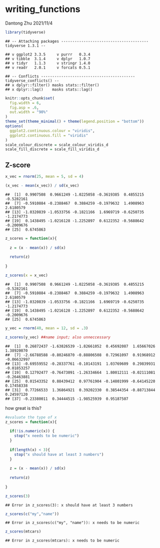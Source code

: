 writing\_functions
================
Dantong Zhu
2021/11/4

``` r
library(tidyverse)
```

    ## -- Attaching packages --------------------------------------- tidyverse 1.3.1 --

    ## v ggplot2 3.3.5     v purrr   0.3.4
    ## v tibble  3.1.4     v dplyr   1.0.7
    ## v tidyr   1.1.3     v stringr 1.4.0
    ## v readr   2.0.1     v forcats 0.5.1

    ## -- Conflicts ------------------------------------------ tidyverse_conflicts() --
    ## x dplyr::filter() masks stats::filter()
    ## x dplyr::lag()    masks stats::lag()

``` r
knitr::opts_chunk$set(
  fig.width = 6,
  fig.asp = .6,
  out.width = "90%"
)
theme_set(theme_minimal() + theme(legend.position = "bottom"))
options(
  ggplot2.continuous.colour = "viridis",
  ggplot2.continuous.fill = "viridis"
)
scale_colour_discrete = scale_colour_viridis_d
scale_fill_discrete = scale_fill_viridis_d
```

## Z-score

``` r
x_vec = rnorm(25, mean = 5, sd = 4)

(x_vec - mean(x_vec)) / sd(x_vec)
```

    ##  [1]  0.9907508  0.9661249 -1.0225058 -0.3619385  0.4855215 -0.5282161
    ##  [7] -0.5910884 -0.2388467  0.3884259 -0.1979632  1.4908963  2.6180579
    ## [13] -1.0320839 -1.0533756 -0.1821166  1.6969719 -0.6250735 -1.2174773
    ## [19]  0.1438495 -1.0216128 -1.2252897  0.6122352 -0.5688642 -0.2009676
    ## [25]  0.6745863

``` r
z_scores = function(x){
  
  z = (x - mean(x)) / sd(x)
  
  return(z)
  
}

z_scores(x = x_vec)
```

    ##  [1]  0.9907508  0.9661249 -1.0225058 -0.3619385  0.4855215 -0.5282161
    ##  [7] -0.5910884 -0.2388467  0.3884259 -0.1979632  1.4908963  2.6180579
    ## [13] -1.0320839 -1.0533756 -0.1821166  1.6969719 -0.6250735 -1.2174773
    ## [19]  0.1438495 -1.0216128 -1.2252897  0.6122352 -0.5688642 -0.2009676
    ## [25]  0.6745863

``` r
y_vec = rnorm(40, mean = 12, sd = .3)

z_scores(y_vec) ##name input; also unneccessary
```

    ##  [1]  0.26872437 -1.63826539 -1.82661052  0.45692087  1.65667026  1.38920070
    ##  [7] -2.66788588 -0.80246870 -0.88806508  0.72961097  0.91968912 -0.06632997
    ## [13] -0.69559552 -0.28337761 -0.10143191  1.03769609  0.29839931 -0.01853257
    ## [19]  0.12792477 -0.76473091 -1.26334664  1.80012111 -0.02111081 -0.26463881
    ## [25]  0.01543352  0.88439412  0.97761904 -0.14801999 -0.64145220  0.17458338
    ## [31]  0.77266533  1.36864921  0.39202330  0.38544354 -0.88713844  0.24597120
    ## [37] -0.23380011  0.34444515 -1.98525939  0.95187507

how great is this?

``` r
#evaluate the type of x
z_scores = function(x){
  
  if(!is.numeric(x)) {
    stop("x needs to be numeric") 
  }
  
  if(length(x) < 3){
    stop("x should have at least 3 numbers")
  }
  
  z = (x - mean(x)) / sd(x)
  
  return(z)
  
}

z_scores(3)
```

    ## Error in z_scores(3): x should have at least 3 numbers

``` r
z_scores(c("my","name"))
```

    ## Error in z_scores(c("my", "name")): x needs to be numeric

``` r
z_scores(mtcars)
```

    ## Error in z_scores(mtcars): x needs to be numeric
